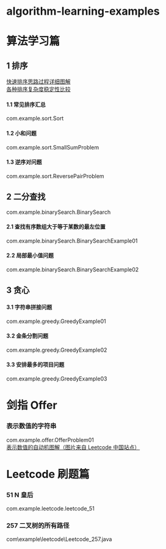 # algorithm-learning-examples
# 算法学习篇
## 1 排序
[快速排序思路过程详细图解](https://github.com/ccnuacmhdu/algorithm-learning-examples/blob/master/pictures/quickSort.png)   
[各种排序复杂度稳定性比较](https://github.com/ccnuacmhdu/algorithm-learning-examples/blob/master/pictures/ComplexityAndStabilityOfVariousSorts.png)
#### 1.1 常见排序汇总
com.example.sort.Sort
#### 1.2 小和问题
com.example.sort.SmallSumProblem
#### 1.3 逆序对问题
com.example.sort.ReversePairProblem

## 2 二分查找
com.example.binarySearch.BinarySearch
#### 2.1 查找有序数组大于等于某数的最左位置
com.example.binarySearch.BinarySearchExample01
#### 2.2 局部最小值问题
com.example.binarySearch.BinarySearchExample02

## 3 贪心
#### 3.1 字符串拼接问题
com.example.greedy.GreedyExample01
#### 3.2 金条分割问题
com.example.greedy.GreedyExample02
#### 3.3 安排最多的项目问题
com.example.greedy.GreedyExample03






# 剑指 Offer
### 表示数值的字符串
com.example.offer.OfferProblem01 <br />
[表示数值的自动机图解（图片来自 Leetcode 中国站点）](https://github.com/ccnuacmhdu/algorithm-learning-examples/blob/master/pictures/%E8%A1%A8%E7%A4%BA%E6%95%B0%E5%80%BC%E5%AD%97%E7%AC%A6%E4%B8%B2%E8%87%AA%E5%8A%A8%E6%9C%BA.png)




# Leetcode 刷题篇

### 51 N 皇后
com.example.leetcode.leetcode_51
### 257 二叉树的所有路径
com\example\leetcode\Leetcode_257.java
